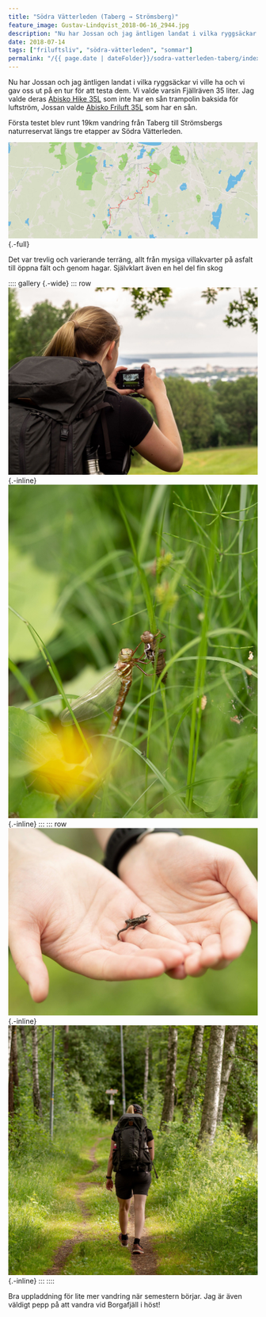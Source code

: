 ```yaml
---
title: "Södra Vätterleden (Taberg → Strömsberg)"
feature_image: Gustav-Lindqvist_2018-06-16_2944.jpg
description: "Nu har Jossan och jag äntligen landat i vilka ryggsäckar vi ville ha och vi gav oss ut på en tur för att testa dem. Vi valde varsin…"
date: 2018-07-14
tags: ["friluftsliv", "södra-vätterleden", "sommar"]
permalink: "/{{ page.date | dateFolder}}/sodra-vatterleden-taberg/index.html"
---
```


Nu har Jossan och jag äntligen landat i vilka ryggsäckar vi ville ha och vi gav oss ut på en tur för att testa dem. Vi valde varsin Fjällräven 35 liter. Jag valde deras [Abisko Hike 35L](https://www.fjallraven.se/shop/fjallraven-abisko-hike-35-F27124-stone-grey/) som inte har en sån trampolin baksida för luftström, Jossan valde [Abisko Friluft 35L](https://www.fjallraven.se/shop/fjallraven-abisko-friluft-35-w-F27212/) som har en sån.

Första testet blev runt 19km vandring från Taberg till Strömsbergs naturreservat längs tre etapper av Södra Vätterleden.

![Karta över södra Jönköping. På kartan är en rutt från Taberg till Strömsberg utmarkerad med röd linje](chrome_2018-07-14_18-35-57.png){.-full}

Det var trevlig och varierande terräng, allt från mysiga villakvarter på asfalt till öppna fält och genom hagar. Självklart även en hel del fin skog

:::: gallery {.-wide}
::: row
![Josefine håller upp sin kamera med Jönköping i bakgrunden](Gustav-Lindqvist_2018-06-16_2977-1.jpg){.-inline}
![En trollslända på en annan insekt i gräset](Gustav-Lindqvist_2018-06-16_2976-1.jpg){.-inline}
:::
::: row
![En groda i två händer](Gustav-Lindqvist_2018-06-16_2973-1.jpg){.-inline}
![En person i vandringsutrustning som går på en stig i skogen](Gustav-Lindqvist_2018-06-16_2948-1.jpg){.-inline}
:::
::::

Bra uppladdning för lite mer vandring när semestern börjar. Jag är även väldigt pepp på att vandra vid Borgafjäll i höst!
